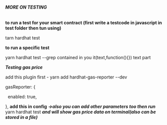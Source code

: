###### **MORE ON TESTING**



**to run a test for your smart contract (first write a testcode in javascript in test folder then tun using)**

tarn hardhat test



**to run a specific test**

yarn hardhat test --grep <keyword> contained in you it(text,function(){}) text part



***Testing gas price***

add this plugin first - yarn add hardhat-gas-reporter --dev

gasReporter: {

    enabled: true,

},
**add this in config**
***->also you can add other parameters too
then run*** yarn hardhat test ***and will show gas price data on terminal(also can be stored in a file)***

